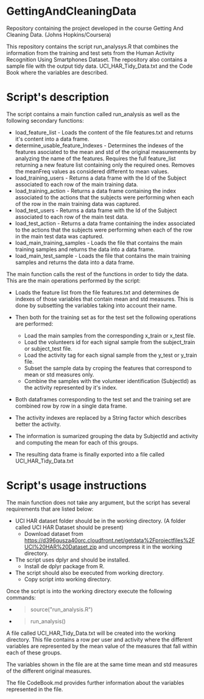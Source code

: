 # GettingAndCleaningData
Repository containing the project developed in the course Getting And Cleaning Data. (Johns Hopkins/Coursera)

This repository contains the script run_analysys.R that combines the information from the training and test sets from the 
Human Activity Recognition Using Smartphones Dataset. The repository also contains a sample file with the output tidy data. 
UCI_HAR_Tidy_Data.txt and the Code Book where the variables are described.

# Script's description

The script contains a main function called run_analysis as well as the following secondary functions:

 - load_feature_list -  Loads the content of the file features.txt and returns it's content into a data frame.
 - determine_usable_feature_Indexes - Determines the indexes of the features asociated to the mean and std of the original measurements by analyzing the name of the features. Requires the full feature_list returning a new feature list containing only the required ones. Removes the meanFreq values as considered different to mean values. 
 - load_training_users - Returns a data frame with the Id of the Subject associated to each row of the main training data.
 - load_training_action - Returns a data frame containing the index associated to the actions that the subjects were performing when each of the row in the main training data was captured.
 - load_test_users - Returns a data frame with the Id of the Subject associated to each row of the main test data.
 - load_test_action - Returns a data frame containing the index associated to the actions that the subjects were performing when each of the row in the main test data was captured.
 - load_main_training_samples - Loads the file that contains the main training samples and returns the data into a data frame.
 - load_main_test_sample - Loads the file that contains the main training samples and returns the data into a data frame.
 
The main function calls the rest of the functions in order to tidy the data. This are the main operations performed by the script:

- Loads the feature list from the file features.txt and determines de indexes of those variables that contain mean and std measures. This is done by subsetting the variables taking into account their name.
- Then both for the training set as for the test set the following operations are performed:
  - Load the main samples from the corresponding x_train or x_test file.
  - Load the volunteers id for each signal sample from the subject_train or subject_test file.
  - Load the activity tag for each signal sample from the y_test or y_train file. 
  - Subset the sample data by croping the features that correspond to mean or std measures only. 
  - Combine the samples with the volunteer identification (SubjectId) as the activity represented by it's index.

- Both dataframes corresponding to the test set and the training set are combined row by row in a single data frame.
- The activity indexes are replaced by a String factor which describes better the activity.
- The information is sumarized grouping the data by SubjectId and activity and computing the mean for each of this groups.
- The resulting data frame is finally exported into a file called UCI_HAR_Tidy_Data.txt

# Script's usage instructions

The main function does not take any argument, but the script has several requirements that are listed below:
- UCI HAR dataset folder should be in the working directory. (A folder called UCI HAR Dataset should be present)
  - Download dataset from https://d396qusza40orc.cloudfront.net/getdata%2Fprojectfiles%2FUCI%20HAR%20Dataset.zip and uncompress it in the working directory.
- The script uses dplyr and should be installed.
  - Install de dplyr package from R.
- The script should also be executed from working directory.
  - Copy script into working directory.

Once the script is into the working directory execute the following commands:
   - >source("run_analysis.R")
   - >run_analysis()
 
A file called UCI_HAR_Tidy_Data.txt will be created into the working directory. This file contains a row per user and activity where the different variables are represented by the mean value of the measures that fall within each of these groups.

The variables shown in the file are at the same time mean and std measures of the different original measures.

The file CodeBook.md provides further information about the variables represented in the file.

